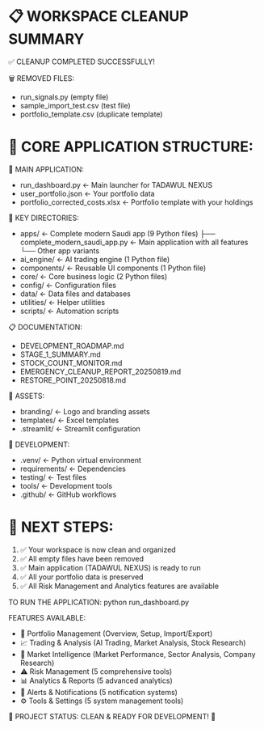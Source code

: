 📋 WORKSPACE CLEANUP SUMMARY
=====================================

✅ CLEANUP COMPLETED SUCCESSFULLY!

🗑️ REMOVED FILES:
- run_signals.py (empty file)
- sample_import_test.csv (test file)
- portfolio_template.csv (duplicate template)

📁 CORE APPLICATION STRUCTURE:
=====================================

🎯 MAIN APPLICATION:
- run_dashboard.py ← Main launcher for TADAWUL NEXUS
- user_portfolio.json ← Your portfolio data
- portfolio_corrected_costs.xlsx ← Portfolio template with your holdings

📂 KEY DIRECTORIES:
- apps/ ← Complete modern Saudi app (9 Python files)
  ├── complete_modern_saudi_app.py ← Main application with all features
  └── Other app variants
- ai_engine/ ← AI trading engine (1 Python file)
- components/ ← Reusable UI components (1 Python file)
- core/ ← Core business logic (2 Python files)
- config/ ← Configuration files
- data/ ← Data files and databases
- utilities/ ← Helper utilities
- scripts/ ← Automation scripts

📋 DOCUMENTATION:
- DEVELOPMENT_ROADMAP.md
- STAGE_1_SUMMARY.md
- STOCK_COUNT_MONITOR.md
- EMERGENCY_CLEANUP_REPORT_20250819.md
- RESTORE_POINT_20250818.md

🎨 ASSETS:
- branding/ ← Logo and branding assets
- templates/ ← Excel templates
- .streamlit/ ← Streamlit configuration

🔧 DEVELOPMENT:
- .venv/ ← Python virtual environment
- requirements/ ← Dependencies
- testing/ ← Test files
- tools/ ← Development tools
- .github/ ← GitHub workflows

🚀 NEXT STEPS:
=====================================

1. ✅ Your workspace is now clean and organized
2. ✅ All empty files have been removed
3. ✅ Main application (TADAWUL NEXUS) is ready to run
4. ✅ All your portfolio data is preserved
5. ✅ All Risk Management and Analytics features are available

TO RUN THE APPLICATION:
python run_dashboard.py

FEATURES AVAILABLE:
- 💼 Portfolio Management (Overview, Setup, Import/Export)
- 📈 Trading & Analysis (AI Trading, Market Analysis, Stock Research)
- 🏢 Market Intelligence (Market Performance, Sector Analysis, Company Research)
- ⚠️ Risk Management (5 comprehensive tools)
- 📊 Analytics & Reports (5 advanced analytics)
- 🔔 Alerts & Notifications (5 notification systems)
- ⚙️ Tools & Settings (5 system management tools)

🎯 PROJECT STATUS: CLEAN & READY FOR DEVELOPMENT! 🎯
